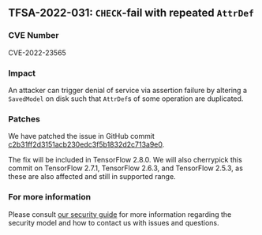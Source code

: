 ## TFSA-2022-031: `CHECK`-fail with repeated `AttrDef`

### CVE Number
CVE-2022-23565

### Impact
An attacker can trigger denial of service via assertion failure by altering a `SavedModel` on disk such that `AttrDef`s of some operation are duplicated.

### Patches
We have patched the issue in GitHub commit [c2b31ff2d3151acb230edc3f5b1832d2c713a9e0](https://github.com/tensorflow/tensorflow/commit/c2b31ff2d3151acb230edc3f5b1832d2c713a9e0).

The fix will be included in TensorFlow 2.8.0. We will also cherrypick this commit on TensorFlow 2.7.1, TensorFlow 2.6.3, and TensorFlow 2.5.3, as these are also affected and still in supported range.

### For more information
Please consult [our security guide](https://github.com/tensorflow/tensorflow/blob/master/SECURITY.md) for more information regarding the security model and how to contact us with issues and questions.
